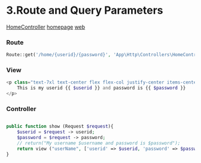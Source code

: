 # 3.Route and Query Parameters

[HomeController](<3.Route and Query Parameters/HomeController.php>)
[homepage](<3.Route and Query Parameters/homepage.blade.php>)
[web](<3.Route and Query Parameters/web.php>)

### Route

```php
Route::get('/home/{userid}/{password}', 'App\Http\Controllers\HomeController@show');
```

### View

```php
<p class="text-7xl text-center flex flex-col justify-center items-center h-screen" >
    This is my userid {{ $userid }} and password is {{ $password }}
</p>
```

### Controller

```php

public function show (Request $request){
    $userid = $request -> userid;
    $password = $request -> password;
    // return("My username $username and password is $password");
    return view ("userName", ['userid' => $userid, 'password' => $password]);
}
```
